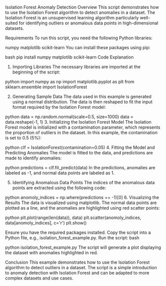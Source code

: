 Isolation Forest Anomaly Detection
Overview
This script demonstrates how to use the Isolation Forest algorithm to detect anomalies in a dataset. The Isolation Forest is an unsupervised learning algorithm particularly well-suited for identifying outliers or anomalous data points in high-dimensional datasets.

Requirements
To run this script, you need the following Python libraries:

numpy
matplotlib
scikit-learn
You can install these packages using pip:

bash
pip install numpy matplotlib scikit-learn
Code Explanation
1. Importing Libraries
The necessary libraries are imported at the beginning of the script:

python
import numpy as np
import matplotlib.pyplot as plt
from sklearn.ensemble import IsolationForest
 
2. Generating Sample Data
The data used in this example is generated using a normal distribution. The data is then reshaped to fit the input format required by the Isolation Forest model:

python
data = np.random.normal(scale=0.5, size=1000)
data = data.reshape(-1, 1)
3. Initializing the Isolation Forest Model
The Isolation Forest model is initialized with a contamination parameter, which represents the proportion of outliers in the dataset. In this example, the contamination is set to 0.5 (5%):

python
clf = IsolationForest(contamination=0.05)
4. Fitting the Model and Predicting Anomalies
The model is fitted to the data, and predictions are made to identify anomalies:

python
predictions = clf.fit_predict(data)
In the predictions, anomalies are labeled as -1, and normal data points are labeled as 1.

5. Identifying Anomalous Data Points
The indices of the anomalous data points are extracted using the following code:

python
anomoly_indices = np.where(predictions == -1)[0]
6. Visualizing the Results
The data is visualized using matplotlib. The normal data points are plotted as a line, and the anomalies are highlighted using red scatter points:

python
plt.plot(range(len(data)), data)
plt.scatter(anomoly_indices, data[anomoly_indices], c='r')
plt.show()
 
 
Ensure you have the required packages installed.
Copy the script into a Python file, e.g., isolation_forest_example.py.
Run the script:
bash

python isolation_forest_example.py
The script will generate a plot displaying the dataset with anomalies highlighted in red.

Conclusion
This example demonstrates how to use the Isolation Forest algorithm to detect outliers in a dataset. The script is a simple introduction to anomaly detection with Isolation Forest and can be adapted to more complex datasets and use cases.
